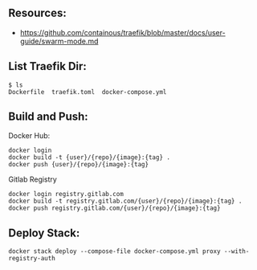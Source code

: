 ## Resources:

- https://github.com/containous/traefik/blob/master/docs/user-guide/swarm-mode.md

## List Traefik Dir:

```
$ ls
Dockerfile  traefik.toml  docker-compose.yml
```

## Build and Push:

Docker Hub:

```
docker login
docker build -t {user}/{repo}/{image}:{tag} .
docker push {user}/{repo}/{image}:{tag}
```

Gitlab Registry

```
docker login registry.gitlab.com
docker build -t registry.gitlab.com/{user}/{repo}/{image}:{tag} .
docker push registry.gitlab.com/{user}/{repo}/{image}:{tag}
```

## Deploy Stack:

```
docker stack deploy --compose-file docker-compose.yml proxy --with-registry-auth
```
